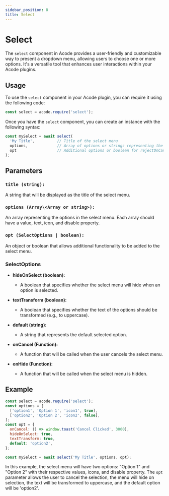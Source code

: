 ```yaml
---
sidebar_position: 8
title: Select
---
```


# Select

The `select` component in Acode provides a user-friendly and customizable way to present a dropdown menu, allowing users to choose one or more options. It's a versatile tool that enhances user interactions within your Acode plugins.

## Usage

To use the `select` component in your Acode plugin, you can require it using the following code:

```javascript
const select = acode.require('select');
```

Once you have the `select` component, you can create an instance with the following syntax:

```javascript
const mySelect = await select(
  'My Title',          // Title of the select menu
  options,             // Array of options or strings representing the options
  opt                  // Additional options or boolean for rejectOnCancel
);
```

## Parameters

### `title (string):`
A string that will be displayed as the title of the select menu.

### `options (Array\<Array or string>):`
An array representing the options in the select menu. Each array should have a value, text, icon, and disable property.

### `opt (SelectOptions | boolean):`
An object or boolean that allows additional functionality to be added to the select menu.

### SelectOptions

- **hideOnSelect (boolean):**
  - A boolean that specifies whether the select menu will hide when an option is selected.

- **textTransform (boolean):**
  - A boolean that specifies whether the text of the options should be transformed (e.g., to uppercase).

- **default (string):**
  - A string that represents the default selected option.

- **onCancel (Function):**
  - A function that will be called when the user cancels the select menu.

- **onHide (Function):**
  - A function that will be called when the select menu is hidden.

## Example

```javascript
const select = acode.require('select');
const options = [
  ['option1', 'Option 1', 'icon1', true],
  ['option2', 'Option 2', 'icon2', false],
];
const opt = {
  onCancel: () => window.toast('Cancel Clicked', 3000),
  hideOnSelect: true,
  textTransform: true,
  default: 'option2',
};

const mySelect = await select('My Title', options, opt);
```

In this example, the select menu will have two options: "Option 1" and "Option 2" with their respective values, icons, and disable property. The `opt` parameter allows the user to cancel the selection, the menu will hide on selection, the text will be transformed to uppercase, and the default option will be 'option2'.

